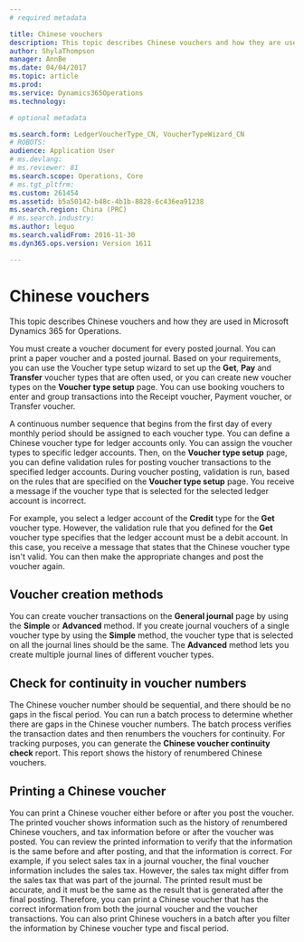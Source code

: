 ```yaml
---
# required metadata

title: Chinese vouchers
description: This topic describes Chinese vouchers and how they are used in Microsoft Dynamics 365 for Operations.
author: ShylaThompson
manager: AnnBe
ms.date: 04/04/2017
ms.topic: article
ms.prod: 
ms.service: Dynamics365Operations
ms.technology: 

# optional metadata

ms.search.form: LedgerVoucherType_CN, VoucherTypeWizard_CN
# ROBOTS: 
audience: Application User
# ms.devlang: 
# ms.reviewer: 81
ms.search.scope: Operations, Core
# ms.tgt_pltfrm: 
ms.custom: 261454
ms.assetid: b5a50142-b48c-4b1b-8828-6c436ea91238
ms.search.region: China (PRC)
# ms.search.industry: 
ms.author: leguo
ms.search.validFrom: 2016-11-30
ms.dyn365.ops.version: Version 1611

---
```


# Chinese vouchers

This topic describes Chinese vouchers and how they are used in Microsoft Dynamics 365 for Operations.

You must create a voucher document for every posted journal. You can print a paper voucher and a posted journal. Based on your requirements, you can use the Voucher type setup wizard to set up the **Get**, **Pay** and **Transfer** voucher types that are often used, or you can create new voucher types on the **Voucher type setup** page. You can use booking vouchers to enter and group transactions into the Receipt voucher, Payment voucher, or Transfer voucher. 

A continuous number sequence that begins from the first day of every monthly period should be assigned to each voucher type. You can define a Chinese voucher type for ledger accounts only. You can assign the voucher types to specific ledger accounts. Then, on the **Voucher type setup** page, you can define validation rules for posting voucher transactions to the specified ledger accounts. During voucher posting, validation is run, based on the rules that are specified on the **Voucher type setup** page. You receive a message if the voucher type that is selected for the selected ledger account is incorrect. 

For example, you select a ledger account of the **Credit** type for the **Get** voucher type. However, the validation rule that you defined for the **Get** voucher type specifies that the ledger account must be a debit account. In this case, you receive a message that states that the Chinese voucher type isn't valid. You can then make the appropriate changes and post the voucher again. 

## Voucher creation methods
You can create voucher transactions on the **General journal** page by using the **Simple** or **Advanced** method. If you create journal vouchers of a single voucher type by using the **Simple** method, the voucher type that is selected on all the journal lines should be the same. The **Advanced** method lets you create multiple journal lines of different voucher types. 

## Check for continuity in voucher numbers
The Chinese voucher number should be sequential, and there should be no gaps in the fiscal period. You can run a batch process to determine whether there are gaps in the Chinese voucher numbers. The batch process verifies the transaction dates and then renumbers the vouchers for continuity. For tracking purposes, you can generate the **Chinese voucher continuity check** report. This report shows the history of renumbered Chinese vouchers. 

## Printing a Chinese voucher
You can print a Chinese voucher either before or after you post the voucher. The printed voucher shows information such as the history of renumbered Chinese vouchers, and tax information before or after the voucher was posted. You can review the printed information to verify that the information is the same before and after posting, and that the information is correct. For example, if you select sales tax in a journal voucher, the final voucher information includes the sales tax. However, the sales tax might differ from the sales tax that was part of the journal. The printed result must be accurate, and it must be the same as the result that is generated after the final posting. Therefore, you can print a Chinese voucher that has the correct information from both the journal voucher and the voucher transactions. You can also print Chinese vouchers in a batch after you filter the information by Chinese voucher type and fiscal period.


